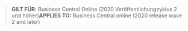 > <span data-ttu-id="3e64c-101">**GILT FÜR:** Business Central Online (2020 Veröffentlichungzyklus 2 und höher)</span><span class="sxs-lookup"><span data-stu-id="3e64c-101">**APPLIES TO:** Business Central online (2020 release wave 2 and later)</span></span>